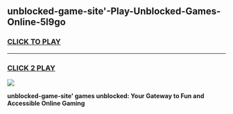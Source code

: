 
## unblocked-game-site'-Play-Unblocked-Games-Online-5l9go
<h3>
<a href="https://premium76.site?title=unblocked-game-site'&ref=24A">CLICK TO PLAY</a></h3>
<hr>

<h3>
<a href="https://premium76.site?title=unblocked-game-site'&ref=24A">CLICK 2 PLAY</a>
  
</h3>

<a href="https://premium76.site?title=unblocked-game-site'&ref=24A"><img src="https://clearcache.store/games.png"></a>


**unblocked-game-site' games unblocked: Your Gateway to Fun and Accessible Online Gaming**
